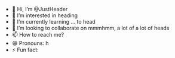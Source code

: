 - 👋 Hi, I’m @JustHeader
- 👀 I’m interested in heading
- 🌱 I’m currently learning ... to head
- 💞️ I’m looking to collaborate on mmmhmm, a lot of a lot of heads
- 📫 How to reach me? 
- 😄 Pronouns: h
- ⚡ Fun fact:  

<!---
JustHeader/JustHeader is a ✨ special ✨ repository because its `README.md` (this file) appears on your GitHub profile.
You can click the Preview link to take a look at your changes.
--->
